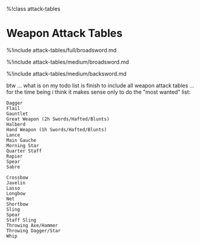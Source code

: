 %!class attack-tables

# Weapon Attack Tables

%!include attack-tables/full/broadsword.md

%!include attack-tables/medium/broadsword.md

%!include attack-tables/medium/backsword.md

btw ... what is on my todo list is finish to include all weapon attack tables ... for the time being i think it makes sense only to do the "most wanted" list:

```
Dagger
Flail
Gauntlet
Great Weapon (2h Swords/Hafted/Blunts)
Halberd
Hand Weapon (1h Swords/Hafted/Blunts)
Lance
Main Gauche
Morning Star
Quarter Staff
Rapier
Spear
Sabre

Crossbow
Javelin
Lasso
Longbow
Net
Shortbow
Sling
Spear
Staff Sling
Throwing Axe/Hammer
Throwing Dagger/Star
Whip
```